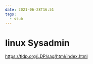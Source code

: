```yaml
---
date: 2021-06-28T16:51
tags: 
  - stub
---
```


# linux Sysadmin

https://tldp.org/LDP/sag/html/index.html
